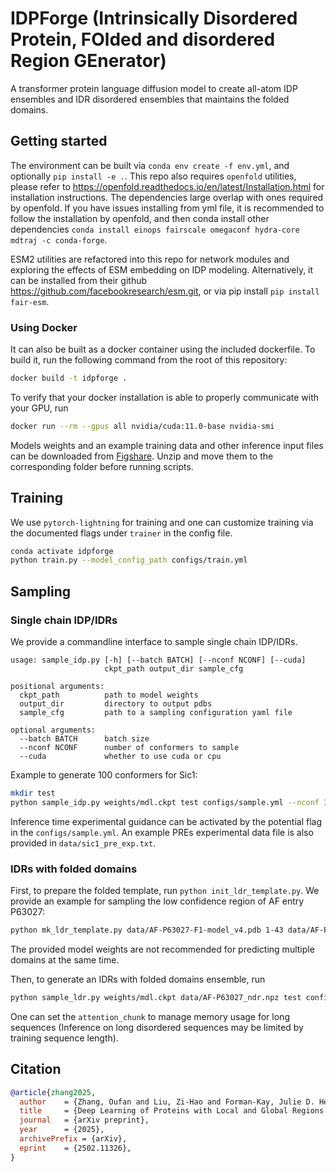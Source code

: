 # IDPForge (Intrinsically Disordered Protein, FOlded and disordered Region GEnerator)

A transformer protein language diffusion model to create all-atom IDP ensembles and IDR disordered ensembles that maintains the folded domains.

## Getting started

The environment can be built via `conda env create -f env.yml`, and optionally `pip install -e .`. This repo also requires `openfold` utilities, please refer to https://openfold.readthedocs.io/en/latest/Installation.html for installation instructions. The dependencies large overlap with ones required by openfold. If you have issues installing from yml file, it is recommended to follow the installation by openfold, and then conda install other dependencies `conda install einops fairscale omegaconf hydra-core mdtraj -c conda-forge`.

ESM2 utilities are refactored into this repo for network modules and exploring the effects of ESM embedding on IDP modeling. Alternatively, it can be installed from their github https://github.com/facebookresearch/esm.git, or via pip install `pip install fair-esm`.

### Using Docker
It can also be built as a docker container using the included dockerfile. To build it, run the following command from the root of this repository:
```bash
docker build -t idpforge .
```
To verify that your docker installation is able to properly communicate with your GPU, run
```bash
docker run --rm --gpus all nvidia/cuda:11.0-base nvidia-smi
```

Models weights and an example training data and other inference input files can be downloaded from [Figshare](https://doi.org/10.6084/m9.figshare.28414937). Unzip and move them to the corresponding folder before running scripts.

## Training

We use `pytorch-lightning` for training and one can customize training via the documented flags under `trainer` in the config file.
```bash
conda activate idpforge
python train.py --model_config_path configs/train.yml
```

## Sampling

### Single chain IDP/IDRs

We provide a commandline interface to sample single chain IDP/IDRs.
```
usage: sample_idp.py [-h] [--batch BATCH] [--nconf NCONF] [--cuda]
                     ckpt_path output_dir sample_cfg

positional arguments:
  ckpt_path          path to model weights
  output_dir         directory to output pdbs
  sample_cfg         path to a sampling configuration yaml file

optional arguments:
  --batch BATCH      batch size 
  --nconf NCONF      number of conformers to sample
  --cuda             whether to use cuda or cpu
```

Example to generate 100 conformers for Sic1:

```bash
mkdir test
python sample_idp.py weights/mdl.ckpt test configs/sample.yml --nconf 100 --cuda 
```

Inference time experimental guidance can be activated by the potential flag in the `configs/sample.yml`. An example PREs experimental data file is also provided in `data/sic1_pre_exp.txt`.

### IDRs with folded domains

First, to prepare the folded template, run `python init_ldr_template.py`. We provide an example for sampling the low confidence region of AF entry P63027:
```bash
python mk_ldr_template.py data/AF-P63027-F1-model_v4.pdb 1-43 data/AF-P63027_ndr.npz
```
The provided model weights are not recommended for predicting multiple domains at the same time.

Then, to generate an IDRs with folded domains ensemble, run
```bash
python sample_ldr.py weights/mdl.ckpt data/AF-P63027_ndr.npz test configs/sample.yml --nconf 100 --cuda
```
One can set the `attention_chunk` to manage memory usage for long sequences (Inference on long disordered sequences may be limited by training sequence length).

## Citation
```bibtex
@article{zhang2025,
  author    = {Zhang, Oufan and Liu, Zi-Hao and Forman-Kay, Julie D. Head-Gordon, Teresa},
  title     = {Deep Learning of Proteins with Local and Global Regions of Disorder},
  journal   = {arXiv preprint},
  year      = {2025},
  archivePrefix = {arXiv},
  eprint    = {2502.11326},
}
```
